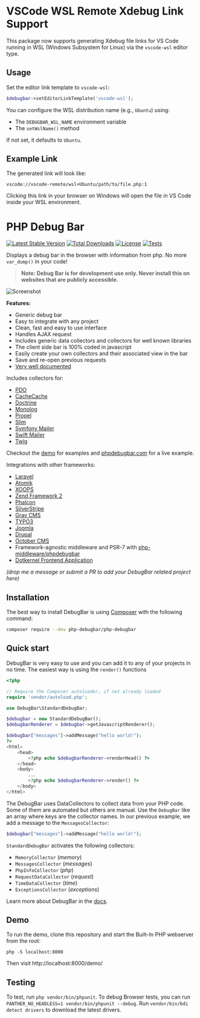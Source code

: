 # VSCode WSL Remote Xdebug Link Support

This package now supports generating Xdebug file links for VS Code running in WSL (Windows Subsystem for Linux) via the `vscode-wsl` editor type.

## Usage

Set the editor link template to `vscode-wsl`:

```php
$debugbar->setEditorLinkTemplate('vscode-wsl');
```

You can configure the WSL distribution name (e.g., `Ubuntu`) using:

- The `DEBUGBAR_WSL_NAME` environment variable
- The `setWslName()` method

If not set, it defaults to `Ubuntu`.

## Example Link

The generated link will look like:

```
vscode://vscode-remote/wsl+Ubuntu/path/to/file.php:1
```

Clicking this link in your browser on Windows will open the file in VS Code inside your WSL environment.
# PHP Debug Bar

[![Latest Stable Version](https://img.shields.io/packagist/v/php-debugbar/php-debugbar?label=Stable)](https://packagist.org/packages/php-debugbar/php-debugbar) [![Total Downloads](https://img.shields.io/packagist/dt/maximebf/debugbar?label=Downloads)](https://packagist.org/packages/php-debugbar/php-debugbar) [![License](https://img.shields.io/badge/Licence-MIT-4d9283)](https://packagist.org/packages/php-debugbar/php-debugbar) [![Tests](https://github.com/maximebf/php-debugbar/actions/workflows/run-tests.yml/badge.svg)](https://github.com/php-debugbar/php-debugbar/actions/workflows/run-tests.yml)

Displays a debug bar in the browser with information from php.
No more `var_dump()` in your code!

> **Note: Debug Bar is for development use only. Never install this on websites that are publicly accessible.**

![Screenshot](https://raw.github.com/php-debugbar/php-debugbar/master/docs/screenshot.png)

**Features:**

 - Generic debug bar
 - Easy to integrate with any project
 - Clean, fast and easy to use interface
 - Handles AJAX request
 - Includes generic data collectors and collectors for well known libraries
 - The client side bar is 100% coded in javascript
 - Easily create your own collectors and their associated view in the bar
 - Save and re-open previous requests
 - [Very well documented](http://php-debugbar.com/docs/)

Includes collectors for:

  - [PDO](http://php.net/manual/en/book.pdo.php)
  - [CacheCache](http://maximebf.github.io/CacheCache/)
  - [Doctrine](http://doctrine-project.org)
  - [Monolog](https://github.com/Seldaek/monolog)
  - [Propel](http://propelorm.org/)
  - [Slim](http://slimframework.com)
  - [Symfony Mailer](https://symfony.com/doc/current/mailer.html)
  - [Swift Mailer](http://swiftmailer.org/)
  - [Twig](http://twig.symfony.com/)

Checkout the [demo](https://github.com/php-debugbar/php-debugbar/tree/master/demo) for
examples and [phpdebugbar.com](http://php-debugbar.com) for a live example.

Integrations with other frameworks:

  - [Laravel](https://github.com/barryvdh/laravel-debugbar)
  - [Atomik](http://atomikframework.com/docs/error-log-debug.html#debug-bar)
  - [XOOPS](http://xoops.org/modules/news/article.php?storyid=6538)
  - [Zend Framework 2](https://github.com/snapshotpl/ZfSnapPhpDebugBar)
  - [Phalcon](https://github.com/snowair/phalcon-debugbar)
  - [SilverStripe](https://github.com/lekoala/silverstripe-debugbar)
  - [Grav CMS](https://getgrav.org)
  - [TYPO3](https://github.com/Konafets/typo3_debugbar)
  - [Joomla](https://github.com/joomla/joomla-cms/blob/4.0-dev/plugins/system/debug/debug.php)
  - [Drupal](https://www.drupal.org/project/debugbar)
  - [October CMS](https://github.com/rainlab/debugbar-plugin)
  - Framework-agnostic middleware and PSR-7 with [php-middleware/phpdebugbar](https://github.com/php-middleware/phpdebugbar)
  - [Dotkernel Frontend Application](https://github.com/dotkernel/dot-debugbar)

*(drop me a message or submit a PR to add your DebugBar related project here)*

## Installation

The best way to install DebugBar is using [Composer](http://getcomposer.org)
with the following command:

```bash
composer require --dev php-debugbar/php-debugbar
```

## Quick start

DebugBar is very easy to use and you can add it to any of your projects in no time.
The easiest way is using the `render()` functions

```PHP
<?php

// Require the Composer autoloader, if not already loaded
require 'vendor/autoload.php';

use DebugBar\StandardDebugBar;

$debugbar = new StandardDebugBar();
$debugbarRenderer = $debugbar->getJavascriptRenderer();

$debugbar["messages"]->addMessage("hello world!");
?>
<html>
    <head>
        <?php echo $debugbarRenderer->renderHead() ?>
    </head>
    <body>
        ...
        <?php echo $debugbarRenderer->render() ?>
    </body>
</html>
```

The DebugBar uses DataCollectors to collect data from your PHP code. Some of them are
automated but others are manual. Use the `DebugBar` like an array where keys are the
collector names. In our previous example, we add a message to the `MessagesCollector`:

```PHP
$debugbar["messages"]->addMessage("hello world!");
```

`StandardDebugBar` activates the following collectors:

 - `MemoryCollector` (*memory*)
 - `MessagesCollector` (*messages*)
 - `PhpInfoCollector` (*php*)
 - `RequestDataCollector` (*request*)
 - `TimeDataCollector` (*time*)
 - `ExceptionsCollector` (*exceptions*)

Learn more about DebugBar in the [docs](http://php-debugbar.com/docs/).


## Demo

To run the demo, clone this repository and start the Built-In PHP webserver from the root:

```
php -S localhost:8000
```

Then visit http://localhost:8000/demo/

## Testing

To test, run `php vendor/bin/phpunit`. 
To debug Browser tests, you can run `PANTHER_NO_HEADLESS=1 vendor/bin/phpunit --debug`. Run `vendor/bin/bdi detect drivers` to download the latest drivers.
